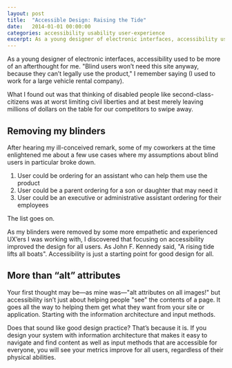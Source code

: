 ```yaml
---
layout: post
title:  "Accessible Design: Raising the Tide"
date:   2014-01-01 00:00:00
categories: accessibility usability user-experience
excerpt: As a young designer of electronic interfaces, accessibility used to an afterthought. What I found out was that thinking of disabled people like second-class-citizens was at worst limiting civil liberties and at best merely leaving millions of dollars on the table for our competitors to swipe away.
---
```


As a young designer of electronic interfaces, accessibility used to be more of an afterthought for me. "Blind users won’t need this site anyway, because they can’t legally use the product," I remember saying (I used to work for a large vehicle rental company).

What I found out was that thinking of disabled people like second-class-citizens was at worst limiting civil liberties and at best merely leaving millions of dollars on the table for our competitors to swipe away.

## Removing my blinders

After hearing my ill-conceived remark, some of my coworkers at the time enlightened me about a few use cases where my assumptions about blind users in particular broke down.

1. User could be ordering for an assistant who can help them use the product
2. User could be a parent ordering for a son or daughter that may need it
3. User could be an executive or administrative assistant ordering for their employees

The list goes on.

As my blinders were removed by some more empathetic and experienced UX’ers I was working with, I discovered that focusing on accessibility improved the design for all users. As John F. Kennedy said, "A rising tide lifts all boats". Accessibility is just a starting point for good design for all.

## More than “alt” attributes

Your first thought may be—as mine was—&quot;alt attributes on all images!&quot; but accessibility isn’t just about helping people &quot;see&quot; the contents of a page. It goes all the way to helping them get what they want from your site or application. Starting with the information architecture and input methods.

Does that sound like good design practice? That’s because it is. If you design your system with information architecture that makes it easy to navigate and find content as well as input methods that are accessible for everyone, you will see your metrics improve for all users, regardless of their physical abilities.
